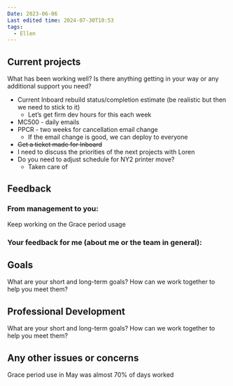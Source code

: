 ```yaml
---
Date: 2023-06-06
Last edited time: 2024-07-30T10:53
tags:
  - Ellen
---
```

## Current projects

What has been working well? Is there anything getting in your way or any additional support you need?

- Current Inboard rebuild status/completion estimate (be realistic but then we need to stick to it)
    - Let’s get firm dev hours for this each week
- MC500 - daily emails
- PPCR - two weeks for cancellation email change
    - If the email change is good, we can deploy to everyone
- ~~Get a ticket made for Inboard~~
- I need to discuss the priorities of the next projects with Loren
- Do you need to adjust schedule for NY2 printer move?
    - Taken care of

## Feedback

### From management to you:

Keep working on the Grace period usage

### Your feedback for me (about me or the team in general):

  

## Goals

What are your short and long-term goals? How can we work together to help you meet them?

  

## Professional Development

What are your short and long-term goals? How can we work together to help you meet them?

  

## Any other issues or concerns

Grace period use in May was almost 70% of days worked